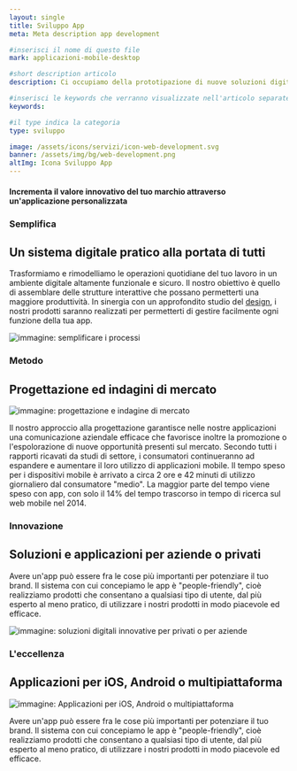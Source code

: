 ```yaml
---
layout: single
title: Sviluppo App
meta: Meta description app development

#inserisci il nome di questo file
mark: applicazioni-mobile-desktop

#short description articolo
description: Ci occupiamo della prototipazione di nuove soluzioni digitali che possano adeguarsi alle tue esigenze aziendali o alle tue idee innovative. Che si tratti di applicazioni personalizzate su smartphone, workflow utilities, soluzioni mobile e multipiattaforma integrabili in sistemi aziendali o in servizi web, il web development è la nostra area di specializzazione più futuristica. 

#inserisci le keywords che verranno visualizzate nell'articolo separate da un -
keywords:

#il type indica la categoria
type: sviluppo

image: /assets/icons/servizi/icon-web-development.svg
banner: /assets/img/bg/web-development.png
altImg: Icona Sviluppo App
---
```

<div class="slogan">
    <h4>Incrementa il valore innovativo del tuo marchio attraverso un'applicazione personalizzata</h4>
</div>

<div class="field">
    <h3>Semplifica</h3>
    <h2>Un sistema digitale pratico alla portata di tutti</h2>
    <div class="row">
        <div class="col-md-6">
            <p>
                Trasformiamo e rimodelliamo le operazioni quotidiane del  tuo lavoro in un ambiente digitale altamente funzionale e sicuro. Il nostro obiettivo è quello di assemblare delle strutture interattive che possano permetterti una maggiore produttività. In sinergia con un approfondito studio del <a href="{{site.baseurl}}/servizi/comunicazione-design/sviluppo/web-design.html">design</a>, i nostri prodotti saranno realizzati per permetterti di gestire facilmente ogni funzione della tua app. 
            </p>
        </div>
        <div class="col-md-6">
            <img src="{{site.baseurl}}/assets/img/webdev/semplifica.png" alt="immagine: semplificare i processi" />
        </div>
    </div> <!-- chiusura row -->
</div><!-- chiusura field -->

<div class="field">
    <h3>Metodo</h3>
    <h2>Progettazione ed indagini di mercato</h2>
    <div class="row">
        <div class="col-md-6">
            <img src="{{site.baseurl}}/assets/img/webdev/metodo.png" alt="immagine: progettazione e indagine di mercato" />
        </div>
        <div class="col-md-6">
            <p>
                Il nostro approccio alla progettazione garantisce nelle nostre applicazioni una comunicazione aziendale efficace che favorisce inoltre la promozione o l'espolorazione di nuove opportunità presenti sul mercato. 
                Secondo tutti i rapporti ricavati da studi di settore, i consumatori continueranno ad espandere e aumentare il loro utilizzo di applicazioni mobile. Il tempo speso per i dispositivi mobile è arrivato a circa 2 ore e 42 minuti di utilizzo giornaliero dal consumatore "medio". La maggior parte del tempo viene speso con app, con solo il 14% del tempo trascorso in tempo di ricerca sul web mobile nel 2014. 
            </p>
        </div>
    </div> <!-- chiusura row -->
</div><!-- chiusura field -->

<div class="field">
    <h3>Innovazione</h3>
    <h2>Soluzioni e applicazioni per aziende o privati</h2>
    <div class="row">
        <div class="col-md-6">
            <p>
                Avere un'app può essere fra le cose più importanti per potenziare il tuo brand. Il sistema con cui concepiamo le app è "people-friendly", cioè realizziamo prodotti che consentano a qualsiasi tipo di utente, dal più esperto al meno pratico, di utilizzare i nostri prodotti in modo piacevole ed efficace.
            </p>
        </div>
        <div class="col-md-6">
            <img src="{{site.baseurl}}/assets/img/webdev/innovazione.png" alt="immagine: soluzioni digitali innovative per privati o per aziende" />
        </div>
    </div> <!-- chiusura row -->
</div><!-- chiusura field -->

<div class="field">
    <h3>L'eccellenza</h3>
    <h2>Applicazioni per iOS, Android o multipiattaforma</h2>
    <div class="row">
        <div class="col-md-6">
            <img src="{{site.baseurl}}/assets/img/webdev/piattaforme.png" alt="immagine: Applicazioni per iOS, Android o multipiattaforma" />
        </div>
        <div class="col-md-6">
            <p>
                Avere un'app può essere fra le cose più importanti per potenziare il tuo brand. Il sistema con cui concepiamo le app è "people-friendly", cioè realizziamo prodotti che consentano a qualsiasi tipo di utente, dal più esperto al meno pratico, di utilizzare i nostri prodotti in modo piacevole ed efficace.
            </p>
        </div>
    </div> <!-- chiusura row -->
</div><!-- chiusura field -->